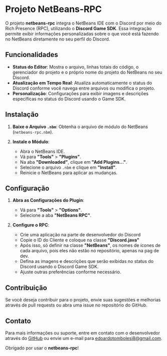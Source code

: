 # Projeto NetBeans-RPC

O projeto **netbeans-rpc** integra o NetBeans IDE com o Discord por meio do Rich Presence (RPC), utilizando o **Discord Game SDK**. Essa integração permite exibir informações personalizadas sobre o que você está fazendo no NetBeans diretamente no seu perfil do Discord.

## Funcionalidades

- **Status do Editor**: Mostra o arquivo, linhas totais do código, o gerenciador do projeto e o próprio nome do projeto do NetBeans no seu Discord.
- **Atualização em Tempo Real**: Atualiza automaticamente o status do Discord conforme você navega entre arquivos ou modifica o projeto.
- **Personalização**: Configurações para exibir imagens e descrições específicas no status do Discord usando o Game SDK.

## Instalação

1. **Baixe o Arquivo `.nbm`**: Obtenha o arquivo de módulo do NetBeans (`netbeans-rpc.nbm`).

2. **Instale o Módulo**:
   - Abra o NetBeans IDE.
   - Vá para **"Tools"** > **"Plugins"**.
   - Na aba **"Downloaded"**, clique em **"Add Plugins..."**.
   - Selecione o arquivo `.nbm` e clique em **"Install"**.
   - Reinicie o NetBeans para aplicar as mudanças.

## Configuração

1. **Abra as Configurações do Plugin**:
   - Vá para **"Tools"** > **"Options"**.
   - Selecione a aba **"NetBeans RPC"**.

2. **Configure o RPC**:
   - Crie uma aplicação na parte de desenvolvedor do Discord
   - Copie o ID do Cliente e coloque na classe **"Discord.java"**
   - Após isso, só definir na classe **"NetBeans"**, os nomes de ícones de cada arquivo, pois eles não estão no repositório, apenas na pag de dev.
   - Defina as imagens e descrições que serão exibidas no status do Discord usando o Discord Game SDK.
   - Ajuste outras preferências conforme necessário.

## Contribuição

Se você deseja contribuir para o projeto, envie suas sugestões e melhorias através de pull requests ou abra uma issue no repositório do GitHub.

## Contato

Para mais informações ou suporte, entre em contato com o desenvolvedor através do [GitHub](https://github.com/PyEdoardo/NetBeans-RPC) ou envie um e-mail para [edoardotombolesi8@gmail.com](mailto:edoardotombolesi8@gmail.com).

Obrigado por usar o **netbeans-rpc**!

